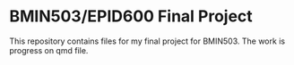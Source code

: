 # BMIN503/EPID600 Final Project

This repository contains files for my final project for BMIN503. The work is progress on qmd file. 


